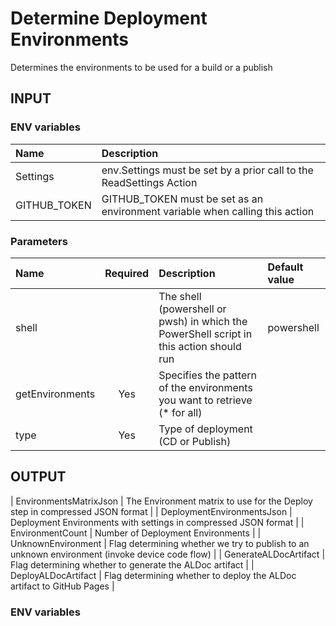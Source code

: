 # Determine Deployment Environments

Determines the environments to be used for a build or a publish

## INPUT

### ENV variables

| Name | Description |
| :-- | :-- |
| Settings | env.Settings must be set by a prior call to the ReadSettings Action |
| GITHUB_TOKEN | GITHUB_TOKEN must be set as an environment variable when calling this action |

### Parameters

| Name | Required | Description | Default value |
| :-- | :-: | :-- | :-- |
| shell | | The shell (powershell or pwsh) in which the PowerShell script in this action should run | powershell |
| getEnvironments | Yes | Specifies the pattern of the environments you want to retrieve (\* for all) | |
| type | Yes | Type of deployment (CD or Publish) | |

## OUTPUT

| EnvironmentsMatrixJson | The Environment matrix to use for the Deploy step in compressed JSON format |
| DeploymentEnvironmentsJson | Deployment Environments with settings in compressed JSON format |
| EnvironmentCount | Number of Deployment Environments |
| UnknownEnvironment | Flag determining whether we try to publish to an unknown environment (invoke device code flow) |
| GenerateALDocArtifact | Flag determining whether to generate the ALDoc artifact |
| DeployALDocArtifact | Flag determining whether to deploy the ALDoc artifact to GitHub Pages |

### ENV variables

